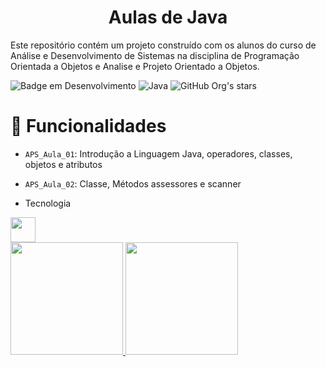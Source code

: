 <h1 align="center"> Aulas de Java </h1>

<p>Este repositório contém um projeto construído com os alunos do curso de Análise e Desenvolvimento de Sistemas na disciplina de Programação Orientada a Objetos e Analise e Projeto Orientado a Objetos.</p>

![Badge em Desenvolvimento](http://img.shields.io/static/v1?label=STATUS&message=EM%20DESENVOLVIMENTO&color=GREEN&style=for-the-badge)
 ![Java]( https://img.shields.io/badge/Java-000?style=for-the-badge&logo=java )
![GitHub Org's stars](https://img.shields.io/github/stars/rafaelflorindo?style=social)


# :hammer: Funcionalidades

- `APS_Aula_01`: Introdução a Linguagem Java, operadores, classes, objetos e atributos
- `APS_Aula_02`: Classe, Métodos assessores e scanner


- Tecnologia
<img loading="lazy" src="https://cdn.jsdelivr.net/gh/devicons/devicon/icons/java/java-original.svg" width="40" height="40"/> 


<div>
<a href="https://github.com/rafaelflorindo">
<img loading="lazy" height="180em" src="https://github-readme-stats.vercel.app/api/top-langs/?username=rafaelflorindo&layout=compact&langs_count=7&theme=dracula"/>
<img loading="lazy" height="180em" src="https://github-readme-stats.vercel.app/api?username=rafaelflorindo&show_icons=true&theme=dracula&include_all_commits=true&count_private=true"/>
</div>
